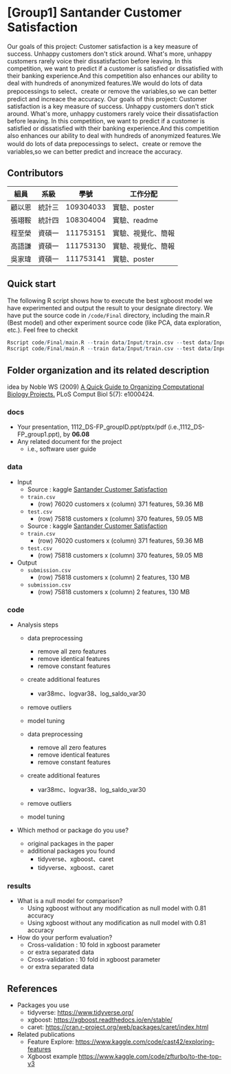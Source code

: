 # [Group1] Santander Customer Satisfaction
Our goals of this project:
Customer satisfaction is a key measure of success. Unhappy customers don't stick around. What's more, unhappy customers rarely voice their dissatisfaction before leaving.
In this competition, we want to predict if a customer is satisfied or dissatisfied with their banking experience.And this competition also enhances our ability to deal with hundreds of anonymized features.We would do lots of data prepocessings to select、create or remove the variables,so we can better predict and increace the accuracy.
Our goals of this project:
Customer satisfaction is a key measure of success. Unhappy customers don't stick around. What's more, unhappy customers rarely voice their dissatisfaction before leaving.
In this competition, we want to predict if a customer is satisfied or dissatisfied with their banking experience.And this competition also enhances our ability to deal with hundreds of anonymized features.We would do lots of data prepocessings to select、create or remove the variables,so we can better predict and increace the accuracy.
## Contributors
|組員|系級|學號|工作分配|
|-|-|-|-|
|顧以恩|統計三|109304033|實驗、poster|
|張翊鞍|統計四|108304004|實驗、readme|
|程至榮|資碩一|111753151|實驗、視覺化、簡報|
|高語謙|資碩一|111753130|實驗、視覺化、簡報|
|吳家瑋|資碩一|111753141|實驗、poster|

## Quick start
The following R script shows how to execute the best xgboost model we have experimented and output the result to your designate directory. We have put the source code in `/code/Final` directory, including the main.R (Best model) and other experiment source code (like PCA, data exploration, etc.). Feel free to checkit
```R
Rscript code/Final/main.R --train data/Input/train.csv --test data/Input/test.csv --predict data/Output/submission.csv
Rscript code/Final/main.R --train data/Input/train.csv --test data/Input/test.csv --predict data/Output/submission.csv
```

## Folder organization and its related description
idea by Noble WS (2009) [A Quick Guide to Organizing Computational Biology Projects.](https://journals.plos.org/ploscompbiol/article?id=10.1371/journal.pcbi.1000424) PLoS Comput Biol 5(7): e1000424.

### docs
* Your presentation, 1112_DS-FP_groupID.ppt/pptx/pdf (i.e.,1112_DS-FP_group1.ppt), by **06.08**
* Any related document for the project
  * i.e., software user guide

### data
* Input
  * Source : kaggle [Santander Customer Satisfaction](https://www.kaggle.com/c/santander-customer-satisfaction)
  * `train.csv`
    * (row) 76020 customers x (column) 371 features, 59.36 MB
  * `test.csv`
    * (row) 75818 customers x (column) 370 features, 59.05 MB
  * Source : kaggle [Santander Customer Satisfaction](https://www.kaggle.com/c/santander-customer-satisfaction)
  * `train.csv`
    * (row) 76020 customers x (column) 371 features, 59.36 MB
  * `test.csv`
    * (row) 75818 customers x (column) 370 features, 59.05 MB
* Output
  * `submission.csv`
    * (row) 75818 customers x (column) 2 features, 130 MB
  * `submission.csv`
    * (row) 75818 customers x (column) 2 features, 130 MB

### code
* Analysis steps
  * data preprocessing
    * remove all zero features
    * remove identical features
    * remove constant features
  * create additional features
    * var38mc、logvar38、log_saldo_var30 
  * remove outliers
  * model tuning

  * data preprocessing
    * remove all zero features
    * remove identical features
    * remove constant features
  * create additional features
    * var38mc、logvar38、log_saldo_var30 
  * remove outliers
  * model tuning

* Which method or package do you use? 
  * original packages in the paper
  * additional packages you found
    * tidyverse、xgboost、caret
    * tidyverse、xgboost、caret

### results
* What is a null model for comparison?
  * Using xgboost without any modification as null model with 0.81 accuracy
  * Using xgboost without any modification as null model with 0.81 accuracy
* How do your perform evaluation?
  * Cross-validation : 10 fold in xgboost parameter
  * or extra separated data
  * Cross-validation : 10 fold in xgboost parameter
  * or extra separated data

## References
* Packages you use
  * tidyverse: https://www.tidyverse.org/
  * xgboost: https://xgboost.readthedocs.io/en/stable/
  * caret: https://cran.r-project.org/web/packages/caret/index.html
* Related publications 
  * Feature Explore: https://www.kaggle.com/code/cast42/exploring-features
  * Xgboost example https://www.kaggle.com/code/zfturbo/to-the-top-v3

